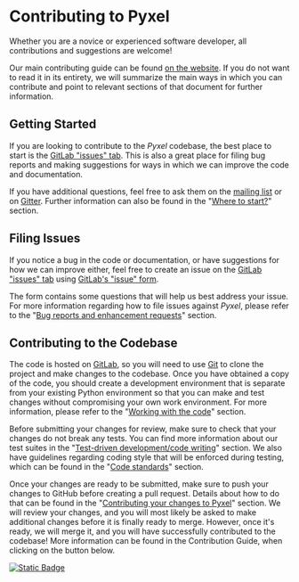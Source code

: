 # Contributing to Pyxel

Whether you are a novice or experienced software developer, all contributions and suggestions are welcome!

Our main contributing guide can be found [on the website](https://esa.gitlab.io/pyxel/doc/stable/references/contributing.html). If you do not want to read it in its entirety, we will summarize the main ways in which you can contribute and point to relevant sections of that document for further information.

## Getting Started

If you are looking to contribute to the *Pyxel* codebase, the best place to start is the [GitLab "issues" tab](https://gitlab.com/esa/pyxel/issues). This is also a great place for filing bug reports and making suggestions for ways in which we can improve the code and documentation.

If you have additional questions, feel free to ask them on the [mailing list](https://groups.google.com/g/pyxel-detector-framework) or on [Gitter](https://gitter.im/pyxel-framework/community). Further information can also be found in the "[Where to start?](https://esa.gitlab.io/pyxel/doc/stable/references/contributing.html#where-to-start)" section.

## Filing Issues

If you notice a bug in the code or documentation, or have suggestions for how we can improve either, feel free to create an issue on the [GitLab "issues" tab](https://gitlab.com/esa/pyxel/issues) using [GitLab's "issue" form](https://gitlab.com/esa/pyxel/issues/new). 

The form contains some questions that will help us best address your issue. For more information regarding how to file issues against *Pyxel*, please refer to the "[Bug reports and enhancement requests](https://esa.gitlab.io/pyxel/doc/stable/references/contributing.html#bug-reports-and-enhancement-requests)" section.

## Contributing to the Codebase

The code is hosted on [GitLab](https://gitlab.com/esa/pyxel), so you will need to use [Git](http://git-scm.com/) to clone the project and make changes to the codebase. Once you have obtained a copy of the code, you should create a development environment that is separate from your existing Python environment so that you can make and test changes without compromising your own work environment. 
For more information, please refer to the "[Working with the code](https://esa.gitlab.io/pyxel/doc/stable/references/contributing.html#working-with-the-code)" section.

Before submitting your changes for review, make sure to check that your changes do not break any tests. You can find more information about our test suites in the "[Test-driven development/code writing](https://esa.gitlab.io/pyxel/doc/stable/references/contributing.html#test-driven-development-code-writing)" section. 
We also have guidelines regarding coding style that will be enforced during testing, which can be found in the "[Code standards](https://esa.gitlab.io/pyxel/doc/stable/references/contributing.html#code-standards)" section.

Once your changes are ready to be submitted, make sure to push your changes to GitHub before creating a pull request. Details about how to do that can be found in the "[Contributing your changes to Pyxel](https://esa.gitlab.io/pyxel/doc/stable/references/contributing.html#contributing-your-changes-to-pyxel)" section. 
We will review your changes, and you will most likely be asked to make additional changes before it is finally ready to merge. However, once it's ready, we will merge it, and you will have successfully contributed to the codebase!
More information can be found in the Contribution Guide, when clicking on the button below.

[![Static Badge](https://img.shields.io/badge/I_want_to_contribute_to_Pyxel-yellow)](https://esa.gitlab.io/pyxel/doc/stable/references/contributing.html)

